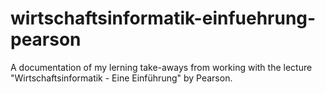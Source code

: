 # wirtschaftsinformatik-einfuehrung-pearson
A documentation of my lerning take-aways from working with the lecture "Wirtschaftsinformatik - Eine Einführung" by Pearson.
